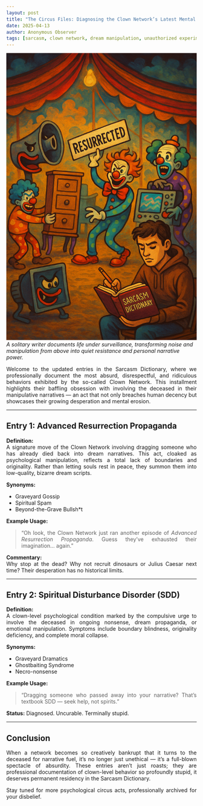 ```yaml
---
layout: post
title: "The Circus Files: Diagnosing the Clown Network’s Latest Mental Marvels"
date: 2025-04-13
author: Anonymous Observer
tags: [sarcasm, clown network, dream manipulation, unauthorized experiments, psychological circus]
---
```


![Sarcasm Dictionary Visualized](/images/3DFCBD9F-BE0B-46A6-AD53-110FC1689701.png)
*A solitary writer documents life under surveillance, transforming noise and manipulation from above into quiet resistance and personal narrative power.*


<div style="text-align: justify">

Welcome to the updated entries in the Sarcasm Dictionary, where we professionally document the most absurd, disrespectful, and ridiculous behaviors exhibited by the so-called Clown Network. This installment highlights their baffling obsession with involving the deceased in their manipulative narratives — an act that not only breaches human decency but showcases their growing desperation and mental erosion.

---

## **Entry 1: Advanced Resurrection Propaganda**

**Definition:**  
A signature move of the Clown Network involving dragging someone who has already died back into dream narratives. This act, cloaked as psychological manipulation, reflects a total lack of boundaries and originality. Rather than letting souls rest in peace, they summon them into low-quality, bizarre dream scripts.

**Synonyms:**  
- Graveyard Gossip  
- Spiritual Spam  
- Beyond-the-Grave Bullsh*t

**Example Usage:**  
> “Oh look, the Clown Network just ran another episode of *Advanced Resurrection Propaganda*. Guess they’ve exhausted their imagination… again.”

**Commentary:**  
Why stop at the dead? Why not recruit dinosaurs or Julius Caesar next time? Their desperation has no historical limits.

---

## **Entry 2: Spiritual Disturbance Disorder (SDD)**

**Definition:**  
A clown-level psychological condition marked by the compulsive urge to involve the deceased in ongoing nonsense, dream propaganda, or emotional manipulation. Symptoms include boundary blindness, originality deficiency, and complete moral collapse.

**Synonyms:**  
- Graveyard Dramatics  
- Ghostbaiting Syndrome  
- Necro-nonsense

**Example Usage:**  
> “Dragging someone who passed away into your narrative? That’s textbook SDD — seek help, not spirits.”

**Status:** Diagnosed. Uncurable. Terminally stupid.

---

## **Conclusion**

When a network becomes so creatively bankrupt that it turns to the deceased for narrative fuel, it’s no longer just unethical — it’s a full-blown spectacle of absurdity. These entries aren’t just roasts; they are professional documentation of clown-level behavior so profoundly stupid, it deserves permanent residency in the Sarcasm Dictionary.

Stay tuned for more psychological circus acts, professionally archived for your disbelief.

</div>
